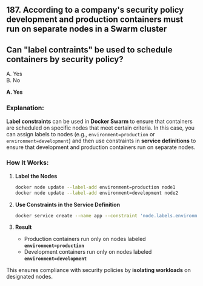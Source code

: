 ## 187. According to a company's security policy development and production containers must run on separate nodes in a Swarm cluster
## Can "label contraints" be used to schedule containers by security policy?
A. Yes  
B. No  

**A. Yes**  

### Explanation:  
**Label constraints** can be used in **Docker Swarm** to ensure that containers are scheduled on specific nodes that meet certain criteria. In this case, you can assign labels to nodes (e.g., `environment=production` or `environment=development`) and then use constraints in **service definitions** to ensure that development and production containers run on separate nodes.  

### How It Works:  
1. **Label the Nodes**  
   ```bash
   docker node update --label-add environment=production node1
   docker node update --label-add environment=development node2
   ```

2. **Use Constraints in the Service Definition**  
   ```bash
   docker service create --name app --constraint 'node.labels.environment == production' my-app
   ```

3. **Result**  
   - Production containers run only on nodes labeled **`environment=production`**  
   - Development containers run only on nodes labeled **`environment=development`**  

This ensures compliance with security policies by **isolating workloads** on designated nodes.

